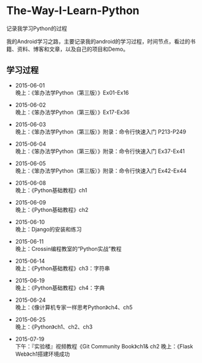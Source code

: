 # The-Way-I-Learn-Python
记录我学习Python的过程

我的Android学习之路，主要记录我的android的学习过程，时间节点，看过的书籍、资料、博客和文章，以及自己的项目和Demo。

## 学习过程
- 2015-06-01 <br />
晚上：《笨办法学Python（第三版）》Ex01-Ex16	<br />

- 2015-06-02 <br />
晚上：《笨办法学Python（第三版）》Ex17-Ex36 <br />

- 2015-06-03 <br />
晚上：《笨办法学Python（第三版）》附录：命令行快速入门 P213-P249 <br />

- 2015-06-04 <br />
晚上：《笨办法学Python（第三版）》附录：命令行快速入门 Ex37-Ex41<br />

- 2015-06-05 <br />
晚上：《笨办法学Python（第三版）》附录：命令行快速入门 Ex42-Ex44<br />

- 2015-06-08 <br />
晚上：《Python基础教程》ch1 <br />

- 2015-06-09 <br />
晚上：《Python基础教程》ch2 <br />

- 2015-06-10 <br />
晚上：Django的安装和练习	<br />

- 2015-06-11 <br />
晚上：Crossin编程教室的“Python实战”教程	<br />

- 2015-06-14 <br />
晚上：《Python基础教程》ch3：字符串	<br />

- 2015-06-19 <br />
晚上：《Python基础教程》ch4：字典	<br />

- 2015-06-24 <br />
晚上：《像计算机专家一样思考Python》ch4、ch5	<br />

- 2015-06-25 <br />
晚上：《Python》ch1、ch2、ch3	<br />

- 2015-07-19 <br />
下午：『实验楼』视频教程《Git Community Book》ch1& ch2
晚上：《Flask Web》ch1搭建环境成功
